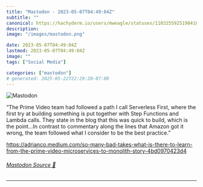 ```yaml
---
title: "Mastodon - 2023-05-07T04:49:04Z"
subtitle: ""
canonical: https://hachyderm.io/users/mweagle/statuses/110325592519041827
description:
image: "/images/mastodon.png"

date: 2023-05-07T04:49:04Z
lastmod: 2023-05-07T04:49:04Z
image: ""
tags: ["Social Media"]

categories: ["mastodon"]
# generated: 2025-05-22T22:29:20-07:00
---
```

![Mastodon](/images/mastodon.png)

<p>“The Prime Video team had followed a path I call Serverless First, where the first try at building something is put together with Step Functions and Lambda calls. They state in the blog that this was quick to build, which is the point…In contrast to commentary along the lines that Amazon got it wrong, the team followed what I consider to be the best practice.”</p><p><a href="https://adrianco.medium.com/so-many-bad-takes-what-is-there-to-learn-from-the-prime-video-microservices-to-monolith-story-4bd0970423d4" target="_blank" rel="nofollow noopener noreferrer" translate="no"><span class="invisible">https://</span><span class="ellipsis">adrianco.medium.com/so-many-ba</span><span class="invisible">d-takes-what-is-there-to-learn-from-the-prime-video-microservices-to-monolith-story-4bd0970423d4</span></a></p>


###### [Mastodon Source 🐘](https://hachyderm.io/@mweagle/110325592519041827)

___
